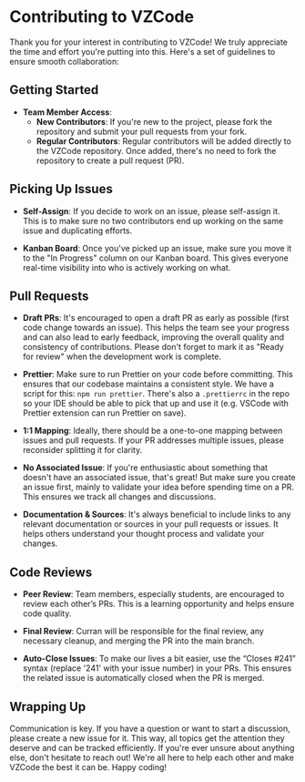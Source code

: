 # Contributing to VZCode

Thank you for your interest in contributing to VZCode! We truly appreciate the time and effort you're putting into this. Here's a set of guidelines to ensure smooth collaboration:

## Getting Started

- **Team Member Access**: 
  - **New Contributors**: If you're new to the project, please fork the repository and submit your pull requests from your fork.
  - **Regular Contributors**: Regular contributors will be added directly to the VZCode repository. Once added, there's no need to fork the repository to create a pull request (PR).

## Picking Up Issues

- **Self-Assign**: If you decide to work on an issue, please self-assign it. This is to make sure no two contributors end up working on the same issue and duplicating efforts.
  
- **Kanban Board**: Once you've picked up an issue, make sure you move it to the "In Progress" column on our Kanban board. This gives everyone real-time visibility into who is actively working on what.

## Pull Requests

- **Draft PRs**: It's encouraged to open a draft PR as early as possible (first code change towards an issue). This helps the team see your progress and can also lead to early feedback, improving the overall quality and consistency of contributions. Please don't forget to mark it as "Ready for review" when the development work is complete.

- **Prettier**: Make sure to run Prettier on your code before committing. This ensures that our codebase maintains a consistent style. We have a script for this: `npm run prettier`. There's also a `.prettierrc` in the repo so your IDE should be able to pick that up and use it (e.g. VSCode with Prettier extension can run Prettier on save).

- **1:1 Mapping**: Ideally, there should be a one-to-one mapping between issues and pull requests. If your PR addresses multiple issues, please reconsider splitting it for clarity.

- **No Associated Issue**: If you're enthusiastic about something that doesn't have an associated issue, that's great! But make sure you create an issue first, mainly to validate your idea before spending time on a PR. This ensures we track all changes and discussions.

- **Documentation & Sources**: It's always beneficial to include links to any relevant documentation or sources in your pull requests or issues. It helps others understand your thought process and validate your changes.

## Code Reviews

- **Peer Review**: Team members, especially students, are encouraged to review each other’s PRs. This is a learning opportunity and helps ensure code quality.

- **Final Review**: Curran will be responsible for the final review, any necessary cleanup, and merging the PR into the main branch.

- **Auto-Close Issues**: To make our lives a bit easier, use the “Closes #241” syntax (replace '241' with your issue number) in your PRs. This ensures the related issue is automatically closed when the PR is merged.

## Wrapping Up

Communication is key. If you have a question or want to start a discussion, please create a new issue for it. This way, all topics get the attention they deserve and can be tracked efficiently. If you're ever unsure about anything else, don't hesitate to reach out! We're all here to help each other and make VZCode the best it can be. Happy coding!
